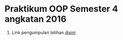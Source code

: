 # Praktikum OOP Semester 4 angkatan 2016
1. Link pengumpulan latihan [disini](https://goo.gl/forms/XX89NopSnoiOd5Rm2)

